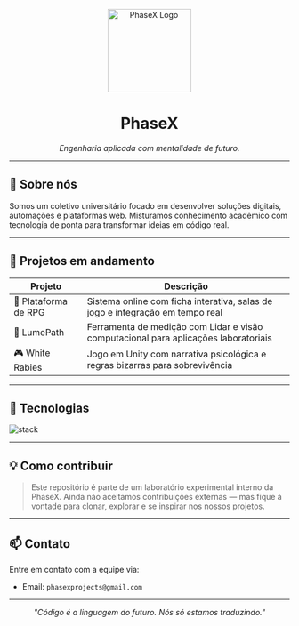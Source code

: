 <p align="center">
  <img src="https://github.com/PhaseX-Org/assets/blob/main/phasex_profile_400x400.webp" width="150" alt="PhaseX Logo"/>
</p>

<h1 align="center">
  <strong>PhaseX</strong>
</h1>

<p align="center">
  <i>Engenharia aplicada com mentalidade de futuro.</i>
</p>

---

## 🧪 Sobre nós

Somos um coletivo universitário focado em desenvolver soluções digitais, automações e plataformas web. Misturamos conhecimento acadêmico com tecnologia de ponta para transformar ideias em código real.

---

## 🚧 Projetos em andamento

| Projeto       | Descrição                                                                 |
|--------------|---------------------------------------------------------------------------|
| 🧙 Plataforma de RPG | Sistema online com ficha interativa, salas de jogo e integração em tempo real |
| 🤖 LumePath       | Ferramenta de medição com Lidar e visão computacional para aplicações laboratoriais |
| 🎮 White Rabies    | Jogo em Unity com narrativa psicológica e regras bizarras para sobrevivência     |

---

## 🧰 Tecnologias

<div style="display: flex; gap: 10px; flex-wrap: wrap;">
  <img src="https://skillicons.dev/icons?i=java,go,js,py,nodejs,unity,git,github,docker,mongodb" alt="stack"/>
</div>

---

## 💡 Como contribuir

> Este repositório é parte de um laboratório experimental interno da PhaseX. Ainda não aceitamos contribuições externas — mas fique à vontade para clonar, explorar e se inspirar nos nossos projetos.

---

## 📫 Contato

Entre em contato com a equipe via:
- Email: `phasexprojects@gmail.com`

---

<p align="center">
  <i>"Código é a linguagem do futuro. Nós só estamos traduzindo."</i>
</p>

